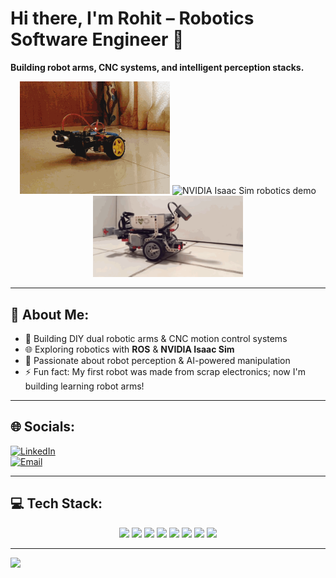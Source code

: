 # Hi there, I'm Rohit – Robotics Software Engineer 👋  
**Building robot arms, CNC systems, and intelligent perception stacks.**

<p align="center">
  <img src="assets/gif1.gif" width="240" alt="3D-printed robotic hand demo"/>
  <img src="assets/gif2.gif" width="240" alt="NVIDIA Isaac Sim robotics demo"/>
  <img src="assets/gif3.gif" width="240" alt="Humanoid robot demo"/>
</p>

---

## 💫 About Me:
- 🤖 Building DIY dual robotic arms & CNC motion control systems  
- 🌐 Exploring robotics with **ROS** & **NVIDIA Isaac Sim**  
- 🧠 Passionate about robot perception & AI-powered manipulation  
- ⚡ Fun fact: My first robot was made from scrap electronics; now I'm building learning robot arms!  

---

## 🌐 Socials:
[![LinkedIn](https://img.shields.io/badge/LinkedIn-%230077B5.svg?logo=linkedin&logoColor=white)](https://linkedin.com/in/rohit-mohanraj-52b5b922b)  
[![Email](https://img.shields.io/badge/Email-D14836?logo=gmail&logoColor=white)](mailto:rohitmohanraj2004@gmail.com)

---

## 💻 Tech Stack:
<p align="center">
  <img src="https://img.shields.io/badge/c-%2300599C.svg?style=for-the-badge&logo=c&logoColor=white"/>
  <img src="https://img.shields.io/badge/c++-%2300599C.svg?style=for-the-badge&logo=c%2B%2B&logoColor=white"/>
  <img src="https://img.shields.io/badge/python-3670A0?style=for-the-badge&logo=python&logoColor=ffdd54"/>
  <img src="https://img.shields.io/badge/ros-%230A0FF9.svg?style=for-the-badge&logo=ros&logoColor=white"/>
  <img src="https://img.shields.io/badge/rust-%23000000.svg?style=for-the-badge&logo=rust&logoColor=white"/>
  <img src="https://img.shields.io/badge/PyTorch-%23EE4C2C.svg?style=for-the-badge&logo=PyTorch&logoColor=white"/>
  <img src="https://img.shields.io/badge/-Arduino-00979D?style=for-the-badge&logo=Arduino&logoColor=white"/>
  <img src="https://img.shields.io/badge/github-%23121011.svg?style=for-the-badge&logo=github&logoColor=white"/>
</p>

---

[![](https://visitcount.itsvg.in/api?id=MUTANT567&icon=0&color=0)](https://visitcount.itsvg.in)
